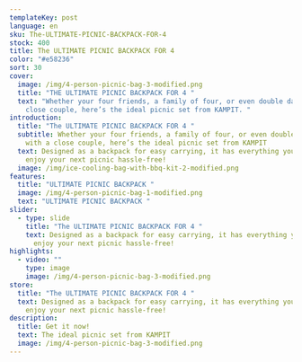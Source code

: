 ```yaml
---
templateKey: post
language: en
sku: The-ULTIMATE-PICNIC-BACKPACK-FOR-4
stock: 400
title: The ULTIMATE PICNIC BACKPACK FOR 4
color: "#e58236"
sort: 30
cover:
  image: /img/4-person-picnic-bag-3-modified.png
  title: "THE ULTIMATE PICNIC BACKPACK FOR 4 "
  text: "Whether your four friends, a family of four, or even double dating with a
    close couple, here’s the ideal picnic set from KAMPIT. "
introduction:
  title: "The ULTIMATE PICNIC BACKPACK FOR 4 "
  subtitle: Whether your four friends, a family of four, or even double dating
    with a close couple, here’s the ideal picnic set from KAMPIT
  text: Designed as a backpack for easy carrying, it has everything you need to
    enjoy your next picnic hassle-free!
  image: /img/ice-cooling-bag-with-bbq-kit-2-modified.png
features:
  title: "ULTIMATE PICNIC BACKPACK "
  image: /img/4-person-picnic-bag-1-modified.png
  text: "ULTIMATE PICNIC BACKPACK "
slider:
  - type: slide
    title: "The ULTIMATE PICNIC BACKPACK FOR 4 "
    text: Designed as a backpack for easy carrying, it has everything you need to
      enjoy your next picnic hassle-free!
highlights:
  - video: ""
    type: image
    image: /img/4-person-picnic-bag-3-modified.png
store:
  title: "The ULTIMATE PICNIC BACKPACK FOR 4 "
  text: Designed as a backpack for easy carrying, it has everything you need to
    enjoy your next picnic hassle-free!
description:
  title: Get it now!
  text: The ideal picnic set from KAMPIT
  image: /img/4-person-picnic-bag-3-modified.png
---
```


